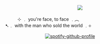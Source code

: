 　　　　　　　　　　　　　 　　　　　 　　　　　　![](https://komarev.com/ghpvc/?username=innocntluvr)
<p align="center">
⊹ ﹒ you're face, to face ﹒︵ <br>
➷﹒ with the man who sold the world ﹒⟡
  
　　　　　　　　　　　　　 　　　　[![spotify-github-profile](https://spotify-github-profile.kittinanx.com/api/view?uid=58v4bgn913mo9fs0czwekk4cg&cover_image=true&theme=default&show_offline=false&background_color=121212&interchange=false)](https://github.com/kittinan/spotify-github-profile)
</p>

